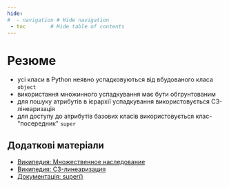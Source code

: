 ```yaml
---
hide:
#  - navigation # Hide navigation
 - toc        # Hide table of contents
---
```


# Резюме

- усі класи в Python неявно успадковуються від вбудованого класа `object`
- використання множинного успадкування має бути обгрунтованим
- для пошуку атрибутів в ієрархії успадкування використовується C3-лінеаризація
- для доступу до атрибутів базових класів використовується клас-"посередник" `super`

## Додаткові матеріали

- [Википедия: Множественное наследование](https://ru.wikipedia.org/wiki/Множественное_наследование)
- [Википедия: C3-линеаризация](https://ru.wikipedia.org/wiki/C3-%D0%BB%D0%B8%D0%BD%D0%B5%D0%B0%D1%80%D0%B8%D0%B7%D0%B0%D1%86%D0%B8%D1%8F)
- [Документація: super()](https://docs.python.org/3/library/functions.html#super)

<!---
https://otus.ru/nest/post/165/
--->